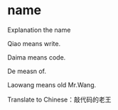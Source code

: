 # name
Explanation the name

Qiao means write.

Daima means code.

De measn of.

Laowang means old Mr.Wang.

Translate to Chinese：敲代码的老王

